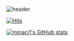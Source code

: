 ![header](https://capsule-render.vercel.app/api?type=rounded&color=timeGradient&text=Welcome%20to%20Minaci's%20GitHub%20👋&animation=twinkling&fontSize=40&fontAlignY=50&fontAlign=50&height=180)
 
[![Hits](https://hits.seeyoufarm.com/api/count/incr/badge.svg?url=https%3A%2F%2Fgithub.com%2Fminaci1&count_bg=%23FFB6F3&title_bg=%23555555&icon=&icon_color=%23E7E7E7&title=GITHUB&edge_flat=false)](https://hits.seeyoufarm.com)  

[![minaci1's GitHub stats](https://github-readme-stats.vercel.app/api?username=minaci1&include_all_commits=true&show_icons=true&theme=cobalt)](https://github.com/minaci1/github-readme-stats)
